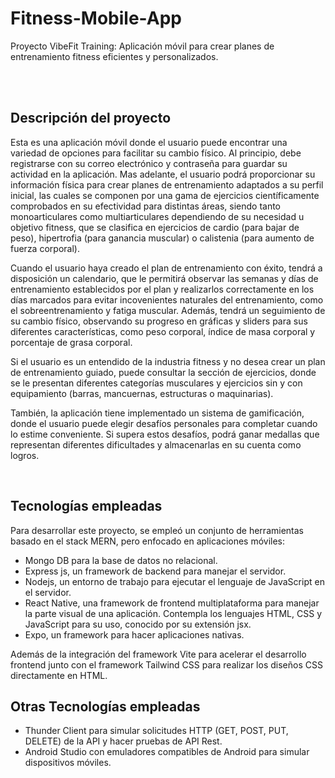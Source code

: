 # Fitness-Mobile-App
Proyecto VibeFit Training: Aplicación móvil para crear planes de entrenamiento fitness eficientes y personalizados.

<br><br>

## Descripción del proyecto
Esta es una aplicación móvil donde el usuario puede encontrar una variedad de opciones para facilitar su cambio físico. Al principio, debe registrarse con su correo electrónico y contraseña para guardar su actividad en la aplicación. Mas adelante, el usuario podrá proporcionar su información física para crear planes de entrenamiento adaptados a su perfil inicial, las cuales se componen por una gama de ejercicios científicamente comprobados en su efectividad para distintas áreas, siendo tanto monoarticulares como multiarticulares dependiendo de su necesidad u objetivo fitness, que se clasifica en ejercicios de cardio (para bajar de peso), hipertrofia (para ganancia muscular) o calistenia (para aumento de fuerza corporal). 

Cuando el usuario haya creado el plan de entrenamiento con éxito, tendrá a disposición un calendario, que le permitirá observar las semanas y días de entrenamiento establecidos por el plan y realizarlos correctamente en los días marcados para evitar incovenientes naturales del entrenamiento, como el sobreentrenamiento y fatiga muscular. Además, tendrá un seguimiento de su cambio físico, observando su progreso en gráficas y sliders para sus diferentes características, como peso corporal, índice de masa corporal y porcentaje de grasa corporal.

Si el usuario es un entendido de la industria fitness y no desea crear un plan de entrenamiento guiado, puede consultar la sección de ejercicios, donde se le presentan diferentes categorías musculares y ejercicios sin y con equipamiento (barras, mancuernas, estructuras o maquinarias).

También, la aplicación tiene implementado un sistema de gamificación, donde el usuario puede elegir desafíos personales para completar cuando lo estime conveniente. Si supera estos desafíos, podrá ganar medallas que representan diferentes dificultades y almacenarlas en su cuenta como logros.

<br>

## Tecnologías empleadas
Para desarrollar este proyecto, se empleó un conjunto de herramientas basado en el stack MERN, pero enfocado en aplicaciones móviles: 
* Mongo DB para la base de datos no relacional.
* Express js, un framework de backend para manejar el servidor.
* Nodejs, un entorno de trabajo para ejecutar el lenguaje de JavaScript en el servidor.
* React Native, una framework de frontend multiplataforma para manejar la parte visual de una aplicación. Contempla los lenguajes HTML, CSS y JavaScript para su uso, conocido por su extensión jsx.
* Expo, un framework para hacer aplicaciones nativas.

Además de la integración del framework Vite para acelerar el desarrollo frontend junto con el framework Tailwind CSS para realizar los diseños CSS directamente en HTML.

## Otras Tecnologías empleadas
* Thunder Client para simular solicitudes HTTP (GET, POST, PUT, DELETE) de la API y hacer pruebas de API Rest.
* Android Studio con emuladores compatibles de Android para simular dispositivos móviles.
